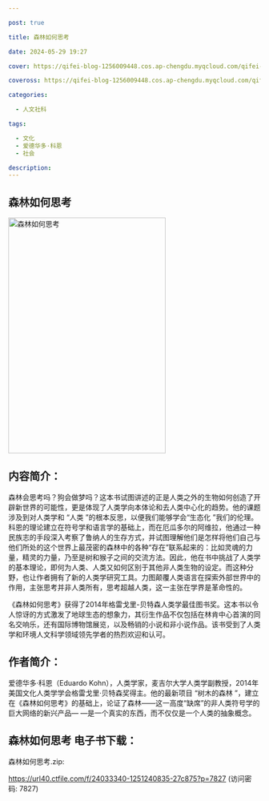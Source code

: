 ```yaml
---

post: true

title: 森林如何思考

date: 2024-05-29 19:27

cover: https://qifei-blog-1256009448.cos.ap-chengdu.myqcloud.com/qifei-blog/65094a1a204c2e34d3e6db2f.jpg

coveross: https://qifei-blog-1256009448.cos.ap-chengdu.myqcloud.com/qifei-blog/65094a1a204c2e34d3e6db2f.jpg

categories:

  - 人文社科

tags:

  - 文化
  - 爱德华多·科恩
  - 社会

description:
---
```


## 森林如何思考
<img alt="森林如何思考 " class="aligncenter loaded" data-was-processed="true" decoding="async" fetchpriority="high" height="471" src="https://qifei-blog-1256009448.cos.ap-chengdu.myqcloud.com/qifei-blog/65094a1a204c2e34d3e6db2f.jpg " style="cursor: zoom-in;" width="314"/>

## 内容简介：

森林会思考吗？狗会做梦吗？这本书试图讲述的正是人类之外的生物如何创造了开辟新世界的可能性，更是体现了人类学向本体论和去人类中心化的趋势。他的课题涉及到对人类学和 “人类 ”的根本反思，以便我们能够学会“生态化 ”我们的伦理。科恩的理论建立在符号学和语言学的基础上，而在厄瓜多尔的阿维拉，他通过一种民族志的手段深入考察了鲁纳人的生存方式，并试图理解他们是怎样将他们自己与他们所处的这个世界上最茂密的森林中的各种“存在”联系起来的：比如灵魂的力量，精灵的力量，乃至是树和猴子之间的交流方法。因此，他在书中挑战了人类学的基本理论，即何为人类、人类又如何区别于其他非人类生物的设定。而这种分野，也让作者拥有了新的人类学研究工具。力图颠覆人类语言在探索外部世界中的作用，主张思考并非人类所有，思考超越人类，这一主张在学界是革命性的。

《森林如何思考》获得了2014年格雷戈里-贝特森人类学最佳图书奖。这本书以令人惊讶的方式激发了地球生态的想象力，其衍生作品不仅包括在林肯中心首演的同名交响乐，还有国际博物馆展览，以及畅销的小说和非小说作品。该书受到了人类学和环境人文科学领域领先学者的热烈欢迎和认可。

## 作者简介：

爱德华多·科恩（Eduardo Kohn），人类学家，麦吉尔大学人类学副教授，2014年美国文化人类学学会格雷戈里·贝特森奖得主。他的最新项目 “树木的森林 ”，建立在《森林如何思考》的基础上，论证了森林——这一高度“缺席”的非人类符号学的巨大网络的新兴产品— —是一个真实的东西，而不仅仅是一个人类的抽象概念。

## 森林如何思考 电子书下载：

森林如何思考.zip: 

https://url40.ctfile.com/f/24033340-1251240835-27c875?p=7827 (访问密码: 7827)
